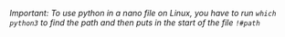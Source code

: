 *Important: To use python in a nano file on Linux, you have to run `which python3` to find the path and then puts in the start of the file `!#path`* 